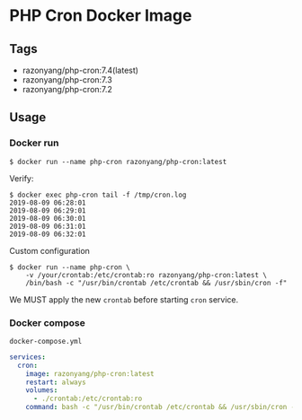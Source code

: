 PHP Cron Docker Image
=====================

Tags
----

- razonyang/php-cron:7.4(latest)
- razonyang/php-cron:7.3
- razonyang/php-cron:7.2

Usage
-----

### Docker run

```shell
$ docker run --name php-cron razonyang/php-cron:latest
```

Verify:

```shell
$ docker exec php-cron tail -f /tmp/cron.log
2019-08-09 06:28:01
2019-08-09 06:29:01
2019-08-09 06:30:01
2019-08-09 06:31:01
2019-08-09 06:32:01
```

Custom configuration

```shell
$ docker run --name php-cron \
    -v /your/crontab:/etc/crontab:ro razonyang/php-cron:latest \
    /bin/bash -c "/usr/bin/crontab /etc/crontab && /usr/sbin/cron -f"
```

We MUST apply the new `crontab` before starting `cron` service.


### Docker compose

`docker-compose.yml`

```yml
services:
  cron:
    image: razonyang/php-cron:latest
    restart: always
    volumes:
      - ./crontab:/etc/crontab:ro
    command: bash -c "/usr/bin/crontab /etc/crontab && /usr/sbin/cron -f"
```
